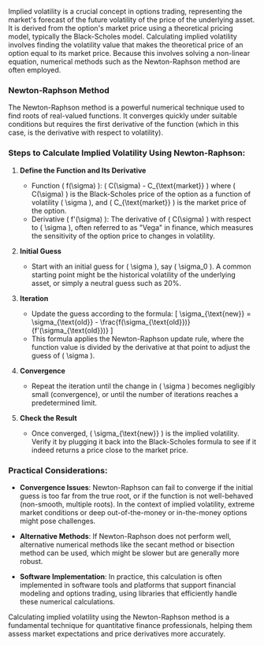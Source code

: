 Implied volatility is a crucial concept in options trading, representing the market's forecast of the future volatility of the price of the underlying asset. It is derived from the option's market price using a theoretical pricing model, typically the Black-Scholes model. Calculating implied volatility involves finding the volatility value that makes the theoretical price of an option equal to its market price. Because this involves solving a non-linear equation, numerical methods such as the Newton-Raphson method are often employed.

### Newton-Raphson Method

The Newton-Raphson method is a powerful numerical technique used to find roots of real-valued functions. It converges quickly under suitable conditions but requires the first derivative of the function (which in this case, is the derivative with respect to volatility).

### Steps to Calculate Implied Volatility Using Newton-Raphson:

1. **Define the Function and Its Derivative**
   - Function \( f(\sigma) \): \( C(\sigma) - C_{\text{market}} \) where \( C(\sigma) \) is the Black-Scholes price of the option as a function of volatility \( \sigma \), and \( C_{\text{market}} \) is the market price of the option.
   - Derivative \( f'(\sigma) \): The derivative of \( C(\sigma) \) with respect to \( \sigma \), often referred to as "Vega" in finance, which measures the sensitivity of the option price to changes in volatility.

2. **Initial Guess**
   - Start with an initial guess for \( \sigma \), say \( \sigma_0 \). A common starting point might be the historical volatility of the underlying asset, or simply a neutral guess such as 20%.

3. **Iteration**
   - Update the guess according to the formula:
     \[
     \sigma_{\text{new}} = \sigma_{\text{old}} - \frac{f(\sigma_{\text{old}})}{f'(\sigma_{\text{old}})}
     \]
   - This formula applies the Newton-Raphson update rule, where the function value is divided by the derivative at that point to adjust the guess of \( \sigma \).

4. **Convergence**
   - Repeat the iteration until the change in \( \sigma \) becomes negligibly small (convergence), or until the number of iterations reaches a predetermined limit.

5. **Check the Result**
   - Once converged, \( \sigma_{\text{new}} \) is the implied volatility. Verify it by plugging it back into the Black-Scholes formula to see if it indeed returns a price close to the market price.

### Practical Considerations:

- **Convergence Issues**: Newton-Raphson can fail to converge if the initial guess is too far from the true root, or if the function is not well-behaved (non-smooth, multiple roots). In the context of implied volatility, extreme market conditions or deep out-of-the-money or in-the-money options might pose challenges.

- **Alternative Methods**: If Newton-Raphson does not perform well, alternative numerical methods like the secant method or bisection method can be used, which might be slower but are generally more robust.

- **Software Implementation**: In practice, this calculation is often implemented in software tools and platforms that support financial modeling and options trading, using libraries that efficiently handle these numerical calculations.

Calculating implied volatility using the Newton-Raphson method is a fundamental technique for quantitative finance professionals, helping them assess market expectations and price derivatives more accurately.
